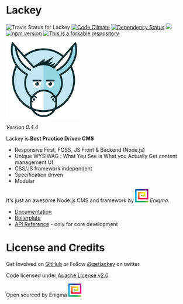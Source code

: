 # Lackey

![Travis Status for Lackey](https://travis-ci.org/getlackey/lackey-cms.svg?branch=master)
[![Code Climate](https://codeclimate.com/github/getlackey/lackey-cms/badges/gpa.svg)](https://codeclimate.com/github/getlackey/lackey-cms)
[![Dependency Status](https://david-dm.org/getlackey/lackey-cms.svg)](https://david-dm.org/getlackey/lackey-cms) ![](https://reposs.herokuapp.com/?path=getlackey/lackey-cms) [![npm version](https://badge.fury.io/js/lackey-cms.svg)](https://badge.fury.io/js/lackey-cms) [![This is a forkable respository](https://img.shields.io/badge/forkable-yes-brightgreen.svg)](https://basicallydan.github.io/forkability/?u=getlackey&r=lackey-cms&l=nodejs)

![Lackey](./docs/lackey-logo.png)

_Version 0.4.4_

Lackey is __Best Practice Driven CMS__

 * Responsive First, FOSS, JS Front & Backend (Node.js)
 * Unique WYSIWAG : What You See is What you Actually Get content management UI
 * CSS/JS framework independent
 * Specification driven
 * Modular

It's just an awesome Node.js CMS and framework by ![Enigma Marketing Services](./docs/logo-spiral@2x.png) _Enigma_.

 * [Documentation](https://github.com/getlackey/lackey-cms/wiki)
 * [Boilerplate](https://github.com/getlackey/boilerplate)
 * [API Reference](http://getlackey.github.io/lackey-cms) - only for core development

# License and Credits

Get Involved on [GitHub](https://github.com/getlackey) or Follow [@getlackey](https://twitter.com/GetLackey) on twitter.

Code licensed under [Apache License v2.0](http://www.apache.org/licenses/LICENSE-2.0)

Open sourced by Enigma ![Enigma Marketing Services](./docs/logo-spiral@2x.png)
